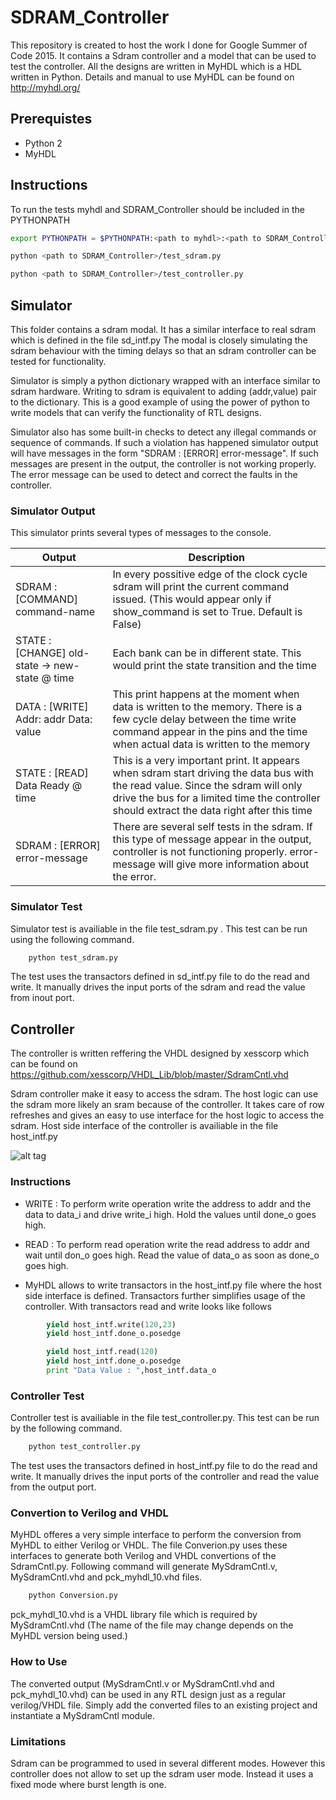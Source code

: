 # SDRAM_Controller

This repository is created to host the work I done for Google Summer of Code 2015. It contains a Sdram controller and a model that can be used to test the controller.
All the designs are written in MyHDL which is a HDL written in Python. Details and manual to use MyHDL can be found on http://myhdl.org/

## Prerequistes ##

* Python 2
* MyHDL

## Instructions ##

To run the tests myhdl and SDRAM_Controller should be included in the PYTHONPATH
```bash
export PYTHONPATH = $PYTHONPATH:<path to myhdl>:<path to SDRAM_Controller>

python <path to SDRAM_Controller>/test_sdram.py

python <path to SDRAM_Controller>/test_controller.py
```
## Simulator ##

This folder contains a sdram modal. It has a similar interface to real sdram which is defined in the file sd_intf.py
The modal is closely simulating the sdram behaviour with the timing delays so that an sdram controller can be tested for functionality.

Simulator is simply a python dictionary wrapped with an interface similar to sdram hardware. Writing to sdram is equivalent to adding (addr,value) pair to the dictionary. This is a good example of using the power of python to write models that can verify the functionality of RTL designs. 

Simulator also has some built-in checks to detect any illegal commands or sequence of commands. If such a violation has happened simulator output will have messages in the form "SDRAM : [ERROR] error-message". If such messages are present in the output, the controller is not working properly. The error message can be used to detect and correct the faults in the controller.

### Simulator Output ###

This simulator prints several types of messages to the console.

| Output                                         | Description                                                                             |
|------------------------------------------------|-----------------------------------------------------------------------------------------|
|SDRAM : [COMMAND]  command-name                 | In every possitive edge of the clock cycle sdram will print the current command issued. (This would appear only if show_command is set to True. Default is False) |
|STATE : [CHANGE] old-state -> new-state @  time | Each bank can be in different state. This would print the state transition and the time |
|DATA : [WRITE] Addr: addr  Data: value          | This print happens at the moment when data is written to the memory. There is a few cycle delay between the time write command appear in the pins and the time when actual data is written to the memory |
|STATE : [READ] Data Ready @  time               | This is a very important print. It appears when sdram start driving the data bus with the read value. Since the sdram will only drive the bus for a limited time the controller should extract the data right after this time |
|SDRAM : [ERROR] error-message                   | There are several self tests in the sdram. If this type of message appear in the output, controller is not functioning properly. error-message will give more information about the error. |

### Simulator Test ###

Simulator test is availiable in the file test_sdram.py . This test can be run using the following command.
```bash
	python test_sdram.py
```
The test uses the transactors defined in sd_intf.py file to do the read and write. It manually drives the input ports of the sdram and read the value from inout port.  

## Controller ##

The controller is written reffering the VHDL designed by xesscorp which can be found on https://github.com/xesscorp/VHDL_Lib/blob/master/SdramCntl.vhd

Sdram controller make it easy to access the sdram. The host logic can use the sdram more likely an sram because of the controller. It takes care of row refreshes and gives an easy to use interface for the host logic to access the sdram. Host side interface of the controller is availiable in the file host_intf.py

![alt tag](http://1.bp.blogspot.com/-7NdtaBXzLTk/VcwHf4cldVI/AAAAAAAAAbg/9GWwOfUk1lc/s1600/controller.png)

### Instructions ###

* WRITE : To perform write operation write the address to addr and the data to data_i and drive write_i high. Hold the values until done_o goes high.
* READ  : To perform read operation write the read address to addr and wait until don_o goes high. Read the value of data_o as soon as done_o goes high. 

* MyHDL allows to write transactors in the host_intf.py file where the host side interface is defined. Transactors further simplifies usage of the controller. With transactors read and write looks like follows

```python
        yield host_intf.write(120,23)
        yield host_intf.done_o.posedge

        yield host_intf.read(120)
        yield host_intf.done_o.posedge
        print "Data Value : ",host_intf.data_o
```

### Controller Test ###

Controller test is availiable in the file test_controller.py. This test can be run by the following command.
```bash
	python test_controller.py
```
The test uses the transactors defined in host_intf.py file to do the read and write. It manually drives the input ports of the controller and read the value from the output port.

### Convertion to Verilog and VHDL ###

MyHDL offeres a very simple interface to perform the conversion from MyHDL to either Verilog or VHDL. The file Converion.py uses these interfaces to generate both Verilog and VHDL convertions of the SdramCntl.py. Following command will generate MySdramCntl.v, MySdramCntl.vhd and pck_myhdl_10.vhd files.
```bash
	python Conversion.py
```
pck_myhdl_10.vhd is a VHDL library file which is required by MySdramCntl.vhd (The name of the file may change depends on the MyHDL version being used.)

### How to Use ###

The converted output (MySdramCntl.v or MySdramCntl.vhd and pck_myhdl_10.vhd) can be used in any RTL design just as a regular verilog/VHDL file. Simply add the converted files to an existing project and instantiate a MySdramCntl module.

### Limitations ###

Sdram can be programmed to used in several different modes. However this controller does not allow to set up the sdram user mode. Instead it uses a fixed mode where burst length is one.
